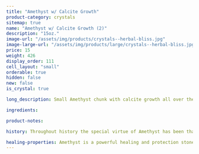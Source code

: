 ```yaml
---
title: "Amethyst w/ Calcite Growth"
product-category: crystals
sitemap: true
name: "Amethyst w/ Calcite Growth (2)"
description: "15oz."
image-url: "/assets/img/products/crystals--herbal-bliss.jpg"
image-large-url: "/assets/img/products/large/crystals--herbal-bliss.jpg"
price: 15
weight: 426
display_order: 111
cell_layout: "small"
orderable: true
hidden: false
new: false
is_crystal: true

long_description: Small Amethyst chunk with calcite growth all over the crystal and iron oxide inside the points. Featuring beautiful rainbows and unique growth lines on each point.

ingredients:

product-notes:

history: Throughout history the special virtue of Amethyst has been that of preventing drunkenness and overindulgence. Ancient Greeks and Romans routinely studded their goblets with Amethyst believing wine drunk from an Amethyst cup was powerless to intoxicate, and a stone worn on the body, especially at the navel, had a sobering effect, not only for inebriation but in over-zealousness in passion. Catholic bishops also wore Amethyst in a ring to protect from mystical intoxication. Kissing the ring kept others from similar mystical intoxication and kept them grounded in spiritual thought.

healing-properties: Amethyst is a powerful healing and protection stone. It is the February birthstone and is associated to the crown chakra, providing protection against psychic attack, enhancing psychic abilities, calming and stimulating the mind, and nourishing the spirit. For this reason amethyst has been historically used as a remedy for nightmares and insomnia, as well as to aid meditative focus.
---
```

